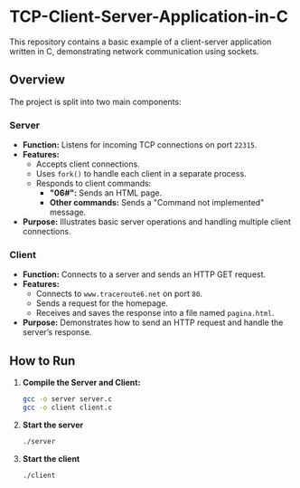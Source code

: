 # TCP-Client-Server-Application-in-C

This repository contains a basic example of a client-server application written in C, demonstrating network communication using sockets.

## Overview

The project is split into two main components:

### Server

- **Function:** Listens for incoming TCP connections on port `22315`.
- **Features:**
  - Accepts client connections.
  - Uses `fork()` to handle each client in a separate process.
  - Responds to client commands:
    - **"06#":** Sends an HTML page.
    - **Other commands:** Sends a "Command not implemented" message.
- **Purpose:** Illustrates basic server operations and handling multiple client connections.

### Client

- **Function:** Connects to a server and sends an HTTP GET request.
- **Features:**
  - Connects to `www.traceroute6.net` on port `80`.
  - Sends a request for the homepage.
  - Receives and saves the response into a file named `pagina.html`.
- **Purpose:** Demonstrates how to send an HTTP request and handle the server’s response.

## How to Run

1. **Compile the Server and Client:**
   ```bash
   gcc -o server server.c
   gcc -o client client.c
2. **Start the server**
   ```bash
   ./server
3. **Start the client**
   ```bash
   ./client
